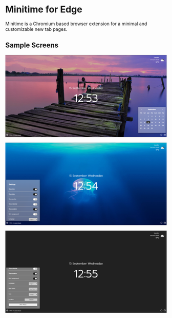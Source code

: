 # Minitime for Edge

Minitime is a Chromium based browser extension for a minimal and customizable new tab pages.

## Sample Screens

![Image 1](images/screenshots/img.png)

![Image 2](images/screenshots/img2.png)

![Image 3](images/screenshots/img3.png)